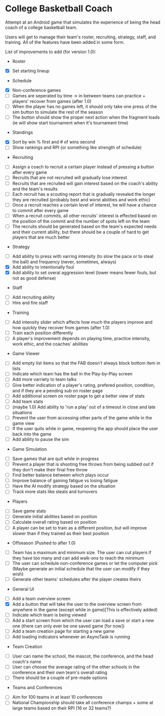 # College Basketball Coach

Attempt at an Android game that simulates the experience of being the head coach of a college basketball team.

Users will get to manage their team's roster, recruiting, strategy, staff, and training. All of the features have been added in some form.

List of improvements to add (for version 1.0):
* Roster
- [x] Set starting lineup

* Schedule
- [x] Non-conference games
- [ ] Games are seperated by time -> in between teams can practice + players' recover from games (after 1.0)
- [ ] When the player has no games left, it should only take one press of the sim button to simulate the rest of the season
- [ ] The button should show the proper next action when the fragment loads (ie will show start tournament when it's tournament time)

* Standings
- [x] Sort by win % first and # of wins second
- [ ] Show rankings and RPI (or something like strength of schedule)

* Recruiting
- [ ] Assign a coach to recruit a certain player instead of pressing a button after every game
- [ ] Recruits that are not recruited will gradually lose interest
- [ ] Recruits that are recruited will gain interest based on the coach's ability and the team's results
- [ ] Each recruit has a scouting report that is gradually revealed the longer they are recruited (probably best and worst abilities and work ethic)
- [ ] Once a recruit reaches a certain level of interest, he will have a chance to commit after every game
- [ ] When a recruit commits, all other recruits' interest is effected based on the position of the commit and the number of spots left on the team
- [ ] The recruits should be generated based on the team's expected needs and their current ability, but there should be a couple of hard to get players that are much better

* Strategy
- [ ] Add ability to press with varring intensity (to slow the pace or to steal the ball) and frequency (never, sometimes, always)
- [x] Add ability to intentionally foul
- [x] Add ability to set overal aggression level (lower means fewer fouls, but not as good defense)

* Staff
- [ ] Add recruiting ability
- [ ] Hire and fire staff

* Training
- [ ] Add intensity slider which affects how much the players improve and how quickly they recover from games (after 1.0)
- [ ] Train each position differently
- [ ] A player's improvement depends on playing time, practice intensity, work ethic, and the coaches' abilities

* Game Viewer
- [ ] Add empty list items so that the FAB doesn't always block bottom item in lists
- [ ] Indicate which team has the ball in the Play-by-Play screen
- [ ] Add more varriety to team talks
- [ ] Give better indication of a player's rating, prefered position, condition, and if they are a pending sub on roster page
- [ ] Add additional screen on roster page to get a better view of stats
- [ ] Add team stats
- [ ] (maybe 1.0) Add ability to 'run a play' out of a timeout in close and late situations
- [ ] Prevent the user from accessing other parts of the game while in the game view
- [ ] If the user quits while in game, reopening the app should place the user back into the game
- [ ] Add ability to pause the sim

* Game Simulation
- [ ] Save games that are quit while in progress
- [ ] Prevent a player that is shooting free throws from being subbed out if they don't make their final free throw
- [ ] Find better balance between which plays occur
- [ ] Improve balance of gaining fatigue vs losing fatigue
- [ ] Have the AI modify strategy based on the situation
- [ ] Track more stats like steals and turnovers

* Players
- [ ] Save game stats
- [ ] Generate initial abilities based on position
- [ ] Calculate overall rating based on position 
- [ ] A player can be set to train as a different position, but will improve slower than if they trained as their best position

* Offseason (Pushed to after 1.0)
- [ ] Team has a maximum and minimum size. The user can cut players if they have too many and can add walk-ons to reach the minimum
- [ ] The user can schedule non-conference games or let the computer pick (Maybe generate an initial schedule that the user can modify if they wish)
- [ ] Generate other teams' schedules after the player creates theirs

* General UI
- [ ] Add a team overview screen
- [x] Add a button that will take the user to the overview screen from anywhere in the game (except while in game)[This is effectively added)
- [ ] Indicate which team is being viewed
- [ ] Add a start screen from which the user can load a save or start a new one (there can only ever be one saved game [for now])
- [ ] Add a team creation page for starting a new game
- [ ] Add loading indicators whenever an AsyncTask is running

* Team Creation
- [ ] User can name the school, the mascot, the conference, and the head coach's name
- [ ] User can choose the average rating of the other schools in the conference and their own team's overall rating
- [ ] There should be a couple of pre-made options

* Teams and Conferences
- [ ] Aim for 100 teams in at least 10 conferences
- [ ] National Championship should take all conference champs + some at large teams based on their RPI (16 or 32 teams?)
